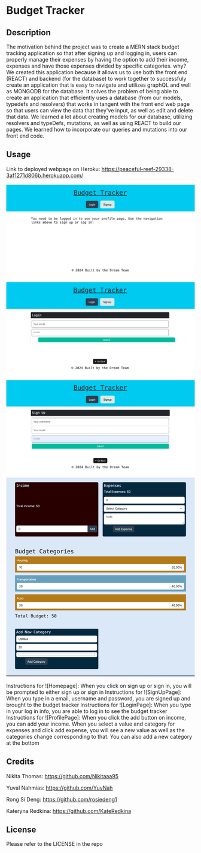 # Budget Tracker 

## Description 

The motivation behind the project was to create a MERN stack budget tracking application so that after signing up and logging in, users can properly manage their expenses by having the option to add their income, expenses and have those expenses divided by specific categories. 
why? We created this application because it allows us to use both the front end (REACT) and backend (for the database) to work together to successfuly create an application that is easy to navigate and utilizes graphQL and well as MONGODB for the database. It solves the problem of being able to create an application that efficiently uses a database (from our models, typedefs and resolvers) that works in tangent with the front end web page so that users can view the data that they've input, as well as edit and delete that data. We learned a lot about creating models for our database, utilizing resolvers and typeDefs, mutations, as well as using REACT to build our pages. We learned how to incorporate our queries and mutations into our front end code. 

## Usage 
Link to deployed webpage on Heroku: https://peaceful-reef-29338-3af1271d806b.herokuapp.com/

![Homepage](client/images/Homepage.png)
![LoginPage](client/images/LoginPage.png)
![SignUpPage](client/images/SignUpPage.png)
![ProfilePage](client/images/ProfilePage.png)

Instructions for ![Homepage]: When you click on sign up or sign in, you will be prompted to either sign up or sign in 
Instructions for ![SignUpPage]: When you type in a email, username and password, you are signed up and brought to the budget tracker
Instructions for ![LoginPage]: When you type in your log in info, you are able to log in to see the budget tracker 
Instructions for ![ProfilePage]: When you click the add button on income, you can add your income. When you select a value and category for expenses and click add expense, you will see a new value as well as the categories change corresponding to that. You can also add a new category at the bottom

## Credits 
Nikita Thomas: https://github.com/Nikitaaa95

Yuval Nahmias: https://github.com/YuvNah

Rong Si Deng: https://github.com/rosiedeng1

Kateryna Redkina: https://github.com/KateRedkina

## License 
Please refer to the LICENSE in the repo